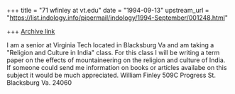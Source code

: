 +++
title = "71 wfinley at vt.edu"
date = "1994-09-13"
upstream_url = "https://list.indology.info/pipermail/indology/1994-September/001248.html"

+++
[Archive link](https://list.indology.info/pipermail/indology/1994-September/001248.html)

I am a senior at Virginia Tech located in Blacksburg Va and am taking a
"Religion and Culture in India" class.  For this class I will be writing a
term paper on the effects of mountaineering on the religion and culture of
India.  If someone could send me information on books or articles availabe
on this subject it would be much appreciated.
William Finley
509C Progress St.
Blacksburg Va. 24060









